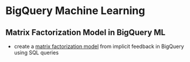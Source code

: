 # BigQuery Machine Learning
## Matrix Factorization Model in BigQuery ML
+ create a [matrix factorization model](https://github.com/ThatLd/BigQuery_ML_matrix_factorization_model/blob/main/recommendation_system_on_e_commerce_data_using_BigQuery_ML.ipynb) from implicit feedback in BigQuery using SQL queries
